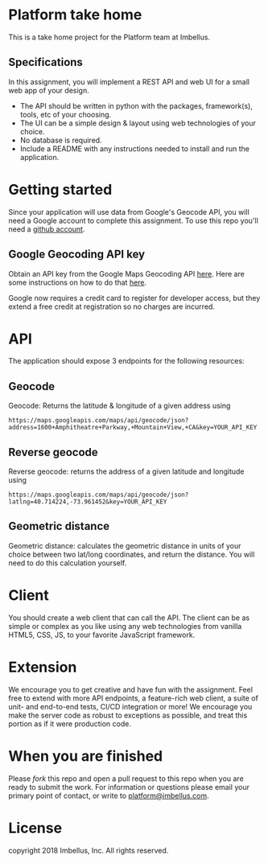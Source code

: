 # Platform take home
This is a take home project for the Platform team at Imbellus.

## Specifications
In this assignment, you will implement a REST API and web UI for a small web app of your design. 
* The API should be written in python with the packages, framework(s), tools, etc
of your choosing.
* The UI can be a simple design & layout using web technologies of your choice.
* No database is required.
* Include a README with any instructions needed to install and run the
  application.

# Getting started
Since your application will use data from Google's Geocode API, you will need a Google account to complete this assignment.
To use this repo you'll need a [github account](https://www.github.com).

## Google Geocoding API key
Obtain an API key from the Google Maps Geocoding API [here](https://developers.google.com/maps/documentation/geocoding/intro).
Here are some instructions on how to do that [here](https://support.google.com/googleapi/answer/6158862?hl=en).

Google now requires a credit card to register for developer access, but they extend a free credit at registration so no charges are incurred. 

# API
The application should expose 3 endpoints for the following resources:
## Geocode
Geocode: Returns the latitude & longitude of a given address using

`https://maps.googleapis.com/maps/api/geocode/json?address=1600+Amphitheatre+Parkway,+Mountain+View,+CA&key=YOUR_API_KEY`

## Reverse geocode
Reverse geocode: returns the address of a given latitude and longitude using

`https://maps.googleapis.com/maps/api/geocode/json?latlng=40.714224,-73.961452&key=YOUR_API_KEY`

## Geometric distance
Geometric distance: calculates the geometric distance in units of your choice between two lat/long coordinates, and return the distance.
You will need to do this calculation yourself.

# Client
You should create a web client that can call the API. The client can be as simple or complex as you like
using any web technologies from vanilla HTML5, CSS, JS, to your favorite JavaScript framework.

# Extension
We encourage you to get creative and have fun with the assignment. Feel free to extend with more API endpoints, a feature-rich web client, a suite of unit- and end-to-end tests, CI/CD integration or more! We encourage you make the server code as robust to exceptions as possible, and treat this portion as if it were production code.

# When you are finished
Please *fork* this repo and open a pull request to this repo when you are ready to submit the work. 
For information or questions please email your primary point of contact, or
write to platform@imbellus.com.

# License
copyright 2018 Imbellus, Inc. All rights reserved.
